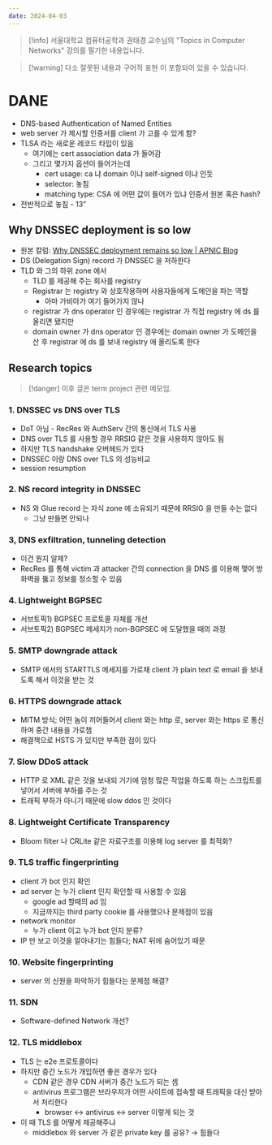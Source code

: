 ```yaml
---
date: 2024-04-03
---
```

> [!info] 서울대학교 컴퓨터공학과 권태경 교수님의 "Topics in Computer Networks" 강의를 필기한 내용입니다.

> [!warning] 다소 잘못된 내용과 구어적 표현 이 포함되어 있을 수 있습니다.

# DANE

- DNS-based Authentication of Named Entities
- web server 가 제시할 인증서를 client 가 고를 수 있게 함?
- TLSA 라는 새로운 레코드 타입이 있음
    - 여기에는 cert association data 가 들어감
    - 그리고 몇가지 옵션이 들어가는데
        - cert usage: ca 냐 domain 이냐 self-signed 이냐 인듯
        - selector: 놓침
        - matching type: CSA 에 어떤 값이 들어가 있냐 인증서 원본 혹은 hash?
- 전반적으로 놓침 - 13”

## Why DNSSEC deployment is so low

- 원본 칼럼: [Why DNSSEC deployment remains so low | APNIC Blog](https://blog.apnic.net/2017/12/06/dnssec-deployment-remains-low/)
- DS (Delegation Sign) record 가 DNSSEC 을 저하한다
- TLD 와 그의 하위 zone 에서
    - TLD 를 제공해 주는 회사를 registry
    - Registrar 는 registry 와 상호작용하며 사용자들에게 도메인을 파는 역할
        - 아마 가비아가 여기 들어가지 않나
    - registrar 가 dns operator 인 경우에는 registrar 가 직접 registry 에 ds 를 올리면 됐지만
    - domain owner 가 dns operator 인 경우에는 domain owner 가 도메인을 산 후 registrar 에 ds 를 보내 registry 에 올리도록 한다

## Research topics

> [!danger] 이후 글은 term project 관련 메모임.

### 1. DNSSEC vs DNS over TLS

- DoT 아님 - RecRes 와 AuthServ 간의 통신에서 TLS 사용
- DNS over TLS 를 사용할 경우 RRSIG 같은 것을 사용하지 않아도 됨
- 하지만 TLS handshake 오버헤드가 있다
- DNSSEC 이랑 DNS over TLS 의 성능비교
- session resumption

### 2. NS record integrity in DNSSEC

- NS 와 Glue record 는 자식 zone 에 소유되기 때문에 RRSIG 을 만들 수는 없다
    - 그냥 만들면 안되나

### 3, DNS exfiltration, tunneling detection

- 이건 뭔지 알제?
- RecRes 를 통해 victim 과 attacker 간의 connection 을 DNS 를 이용해 맺어 방화벽을 뚫고 정보를 정소할 수 있음

### 4. Lightweight BGPSEC

- 서브토픽1) BGPSEC 프로토콜 자체를 개선
- 서브토픽2) BGPSEC 메세지가 non-BGPSEC 에 도달했을 때의 과정

### 5. SMTP downgrade attack

- SMTP 에서의 STARTTLS 메세지를 가로채 client 가 plain text 로 email 을 보내도록 해서 이것을 받는 것

### 6. HTTPS downgrade attack

- MITM 방식; 어떤 놈이 끼어들어서 client 와는 http 로, server 와는 https 로 통신하며 중간 내용을 가로챔
- 해결책으로 HSTS 가 있지만 부족한 점이 있다

### 7. Slow DDoS attack

- HTTP 로 XML 같은 것을 보내되 거기에 엄청 많은 작업을 하도록 하는 스크립트를 넣어서 서버에 부하를 주는 것
- 트래픽 부하가 아니기 때문에 slow ddos 인 것이다

### 8. Lightweight Certificate Transparency

- Bloom filter 나 CRLite 같은 자료구조를 이용해 log server 를 최적화?

### 9. TLS traffic fingerprinting

- client 가 bot 인지 확인
- ad server 는 누가 client 인지 확인할 때 사용할 수 있음
    - google ad 할때의 ad 임
    - 지금까지는 third party cookie 를 사용했으나 문제점이 있음
- network monitor
    - 누가 client 이고 누가 bot 인지 분류?
- IP 만 보고 이것을 알아내기는 힘들다; NAT 뒤에 숨어있기 때문

### 10. Website fingerprinting

- server 의 신원을 파악하기 힘들다는 문제점 해결?

### 11. SDN

- Software-defined Network 개선?

### 12. TLS middlebox

- TLS 는 e2e 프로토콜이다
- 하지만 중간 노드가 개입하면 좋은 경우가 있다
    - CDN 같은 경우 CDN 서버가 중간 노드가 되는 셈
    - antivirus 프로그램은 브라우저가 어떤 사이트에 접속할 때 트래픽을 대신 받아서 처리한다
        - browser ↔ antivirus ↔ server 이렇게 되는 것
- 이 때 TLS 를 어떻게 제공해주냐
    - middlebox 와 server 가 같은 private key 를 공유? → 힘들다